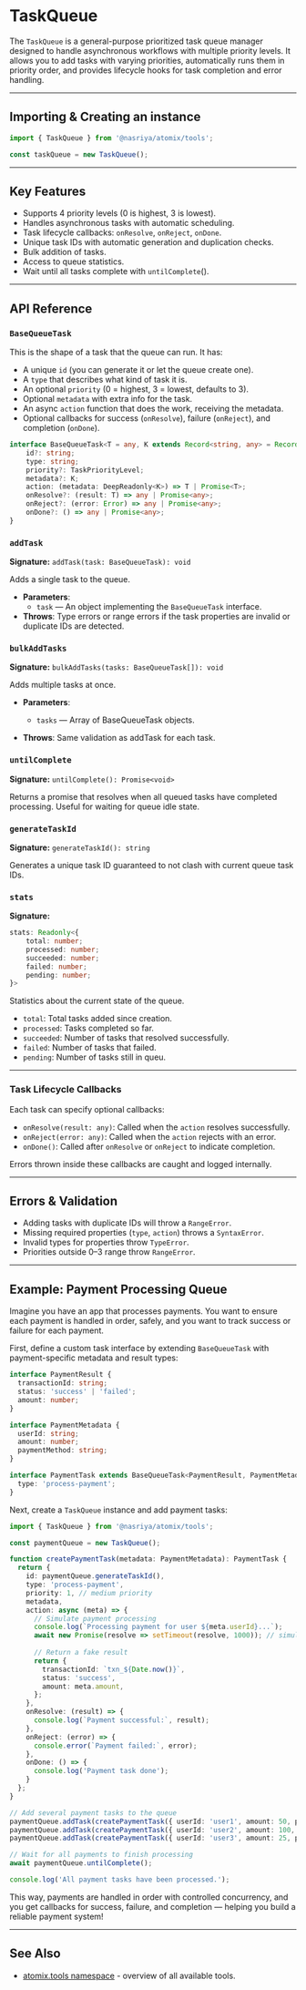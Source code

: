 # TaskQueue

The `TaskQueue` is a general-purpose prioritized task queue manager designed to handle asynchronous workflows with multiple priority levels. It allows you to add tasks with varying priorities, automatically runs them in priority order, and provides lifecycle hooks for task completion and error handling.

---

## Importing & Creating an instance

```ts
import { TaskQueue } from '@nasriya/atomix/tools';

const taskQueue = new TaskQueue();
```
---

## Key Features
- Supports 4 priority levels (0 is highest, 3 is lowest).
- Handles asynchronous tasks with automatic scheduling.
- Task lifecycle callbacks: `onResolve`, `onReject`, `onDone`.
- Unique task IDs with automatic generation and duplication checks.
- Bulk addition of tasks.
- Access to queue statistics.
- Wait until all tasks complete with `untilComplete`().
---

## API Reference

### `BaseQueueTask`
This is the shape of a task that the queue can run. It has:

- A unique `id` (you can generate it or let the queue create one).
- A `type` that describes what kind of task it is.
- An optional `priority` (0 = highest, 3 = lowest, defaults to 3).
- Optional `metadata` with extra info for the task.
- An async `action` function that does the work, receiving the metadata.
- Optional callbacks for success (`onResolve`), failure (`onReject`), and completion (`onDone`).

```ts
interface BaseQueueTask<T = any, K extends Record<string, any> = Record<string, any>> {
    id?: string;
    type: string;
    priority?: TaskPriorityLevel;
    metadata?: K;
    action: (metadata: DeepReadonly<K>) => T | Promise<T>;
    onResolve?: (result: T) => any | Promise<any>;
    onReject?: (error: Error) => any | Promise<any>;
    onDone?: () => any | Promise<any>;
}
```

### `addTask`
**Signature:** `addTask(task: BaseQueueTask): void`

Adds a single task to the queue.
- **Parameters**:
  - `task` — An object implementing the `BaseQueueTask` interface.
- **Throws**: Type errors or range errors if the task properties are invalid or duplicate IDs are detected.

### `bulkAddTasks`
**Signature:** `bulkAddTasks(tasks: BaseQueueTask[]): void`

Adds multiple tasks at once.
- **Parameters**:
    - `tasks` — Array of BaseQueueTask objects.

- **Throws**: Same validation as addTask for each task.

### `untilComplete`
**Signature:** `untilComplete(): Promise<void>`

Returns a promise that resolves when all queued tasks have completed processing.
Useful for waiting for queue idle state.

### `generateTaskId`
**Signature:** `generateTaskId(): string`

Generates a unique task ID guaranteed to not clash with current queue task IDs.

### `stats`
**Signature:**
```ts
stats: Readonly<{
    total: number;
    processed: number;
    succeeded: number;
    failed: number;
    pending: number;
}>
```

Statistics about the current state of the queue.
- `total`: Total tasks added since creation.
- `processed`: Tasks completed so far.
- `succeeded`: Number of tasks that resolved successfully.
- `failed`: Number of tasks that failed.
- `pending`: Number of tasks still in queu.

---
### Task Lifecycle Callbacks

Each task can specify optional callbacks:
- `onResolve(result: any)`: Called when the `action` resolves successfully.
- `onReject(error: any)`: Called when the `action` rejects with an error.
- `onDone()`: Called after `onResolve` or `onReject` to indicate completion.

Errors thrown inside these callbacks are caught and logged internally.

---
## Errors & Validation

- Adding tasks with duplicate IDs will throw a `RangeError`.
- Missing required properties (`type`, `action`) throws a `SyntaxError`.
- Invalid types for properties throw `TypeError`.
- Priorities outside 0–3 range throw `RangeError`.

---
## Example: Payment Processing Queue

Imagine you have an app that processes payments. You want to ensure each payment is handled in order, safely, and you want to track success or failure for each payment.

First, define a custom task interface by extending `BaseQueueTask` with payment-specific metadata and result types:

```ts
interface PaymentResult {
  transactionId: string;
  status: 'success' | 'failed';
  amount: number;
}

interface PaymentMetadata {
  userId: string;
  amount: number;
  paymentMethod: string;
}

interface PaymentTask extends BaseQueueTask<PaymentResult, PaymentMetadata> {
  type: 'process-payment';
}
```

Next, create a `TaskQueue` instance and add payment tasks:

```ts
import { TaskQueue } from '@nasriya/atomix/tools';

const paymentQueue = new TaskQueue();

function createPaymentTask(metadata: PaymentMetadata): PaymentTask {
  return {
    id: paymentQueue.generateTaskId(),
    type: 'process-payment',
    priority: 1, // medium priority
    metadata,
    action: async (meta) => {
      // Simulate payment processing
      console.log(`Processing payment for user ${meta.userId}...`);
      await new Promise(resolve => setTimeout(resolve, 1000)); // simulate async work
      
      // Return a fake result
      return {
        transactionId: `txn_${Date.now()}`,
        status: 'success',
        amount: meta.amount,
      };
    },
    onResolve: (result) => {
      console.log(`Payment successful:`, result);
    },
    onReject: (error) => {
      console.error(`Payment failed:`, error);
    },
    onDone: () => {
      console.log('Payment task done');
    }
  };
}

// Add several payment tasks to the queue
paymentQueue.addTask(createPaymentTask({ userId: 'user1', amount: 50, paymentMethod: 'card' }));
paymentQueue.addTask(createPaymentTask({ userId: 'user2', amount: 100, paymentMethod: 'paypal' }));
paymentQueue.addTask(createPaymentTask({ userId: 'user3', amount: 25, paymentMethod: 'card' }));

// Wait for all payments to finish processing
await paymentQueue.untilComplete();

console.log('All payment tasks have been processed.');
```

This way, payments are handled in order with controlled concurrency, and you get callbacks for success, failure, and completion — helping you build a reliable payment system!

---
## See Also

- [atomix.tools namespace](./tools.md) - overview of all available tools.
